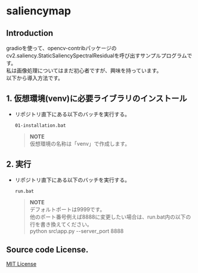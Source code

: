 # saliencymap
## Introduction  
gradioを使って、opencv-contribパッケージのcv2.saliency.StaticSaliencySpectralResidualを呼び出すサンプルプログラムです。  
私は画像処理についてはまだ初心者ですが、興味を持っています。  
以下から導入方法です。  

## 1. 仮想環境(venv)に必要ライブラリのインストール  
- リポジトリ直下にある以下のバッチを実行する。  
	~~~
	01-installation.bat
	~~~
	> **NOTE**  
	仮想環境の名称は「venv」で作成します。  

## 2. 実行  
- リポジトリ直下にある以下のバッチを実行する。  
	~~~
	run.bat
	~~~
	> **NOTE**  
	> デフォルトポートは9999です。  
	> 他のポート番号例えば8888に変更したい場合は、run.bat内の以下の行を書き換えてください。  
	> python src\app.py --server_port 8888  

## Source code License.  
[MIT License](LICENSE)  